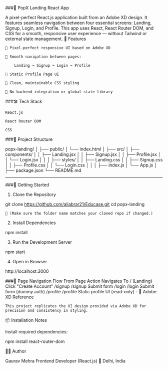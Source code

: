 ###📘 PopX Landing React App

A pixel-perfect React.js application built from an Adobe XD design. It features seamless navigation between four essential screens: Landing, Signup, Login, and Profile. This app uses React, React Router DOM, and CSS for a smooth, responsive user experience — without Tailwind or external state management.
📌 Features

    🔹 Pixel-perfect responsive UI based on Adobe XD

    🔹 Smooth navigation between pages:

        Landing → Signup → Login → Profile

    🔹 Static Profile Page UI

    🔹 Clean, maintainable CSS styling

    🔹 No backend integration or global state library

###🛠️ Tech Stack

    React.js

    React Router DOM

    CSS

###📁 Project Structure

popx-landing/
│
├── public/
│   └── index.html
│
├── src/
│   ├── components/
│   │   ├── Landing.jsx
│   │   ├── Signup.jsx
│   │   ├── Profile.jsx
│   │   └── Login.jsx
│   │
│   ├── styles/
│   │   ├── Landing.css
│   │   ├── Signup.css
│   │   ├── Profile.css
│   │   └── Login.css
│   │
│   ├── index.js
│   └── App.js
│
├── package.json
└── README.md



---
###🚀 Getting Started
1. Clone the Repository

git clone https://github.com/aliabrar21/Educase.git
cd popx-landing

    🔄 (Make sure the folder name matches your cloned repo if changed.)

2. Install Dependencies

npm install

3. Run the Development Server

npm start

4. Open in Browser

http://localhost:3000

###🔄 Page Navigation Flow
From Page	Action	Navigates To
/ (Landing)	Click "Create Account"	/signup
/signup	Submit form	/login
/login	Submit form (dummy auth)	/profile
/profile	Static profile UI (read-only)	-
🎨 Adobe XD Reference

    This project replicates the UI design provided via Adobe XD for precision and consistency in styling.

📦 Installation Notes

Install required dependencies:

npm install react-router-dom

👨‍💻 Author

Gaurav Mehra
Frontend Developer (React.js)
📍 Delhi, India
